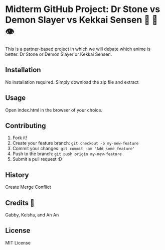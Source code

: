 # Midterm GitHub Project: Dr Stone vs Demon Slayer vs Kekkai Sensen 🌳 👺 👁️
This is a partner-based project in which we will debate which anime is better. Dr Stone or Demon Slayer or Kekkai Sensen.
## Installation
No installation required. Simply download the zip file and extract
## Usage
Open index.html in the browser of your choice.
## Contributing
1. Fork it!
2. Create your feature branch: `git checkout -b my-new-feature`
3. Commit your changes: `git commit -am 'Add some feature'`
4. Push to the branch: `git push origin my-new-feature`
5. Submit a pull request :D
## History
Create Merge Conflict
## Credits 🤗
Gabby, Keisha, and An An
## License
MIT License